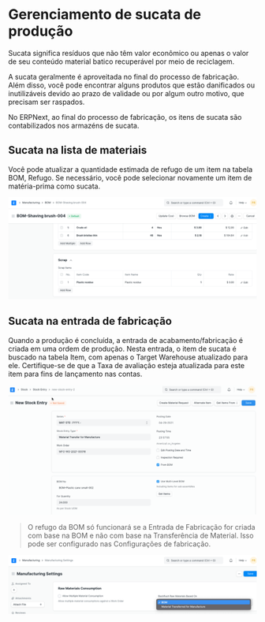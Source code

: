 # Gerenciamento de sucata de produção



Sucata significa resíduos que não têm valor econômico ou apenas o valor de seu conteúdo material batico recuperável por meio de reciclagem.


A sucata geralmente é aproveitada no final do processo de fabricação. Além disso, você pode encontrar alguns produtos que estão danificados ou inutilizáveis ​​devido ao prazo de validade ou por algum outro motivo, que precisam ser raspados.


No ERPNext, ao final do processo de fabricação, os itens de sucata são contabilizados nos armazéns de sucata.


## Sucata na lista de materiais


Você pode atualizar a quantidade estimada de refugo de um item na tabela BOM, Refugo. Se necessário, você pode selecionar novamente um item de matéria-prima como sucata.


![Sucata na lista técnica](/files/scrap-1.png)


## Sucata na entrada de fabricação


Quando a produção é concluída, a entrada de acabamento/fabricação é criada em uma ordem de produção. Nesta entrada, o item de sucata é buscado na tabela Item, com apenas o Target Warehouse atualizado para ele. Certifique-se de que a Taxa de avaliação esteja atualizada para este item para fins de lançamento nas contas.


![Sucata na entrada de fabricação](/files/scrap-2.gif)


> O refugo da BOM só funcionará se a Entrada de Fabricação for criada com base na BOM e não com base na Transferência de Material. Isso pode ser configurado nas Configurações de fabricação.


![Configurações de fabricação](/files/manufacturing-settings.png)



